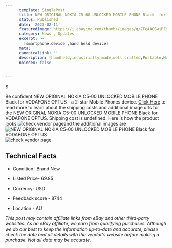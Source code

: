 ```yaml
---
      template: SinglePost
      title: NEW ORIGINAL NOKIA C5-00 UNLOCKED MOBILE PHONE Black  for VODAFONE OPTUS
      status: Published
      date: '2023-02-11'
      featuredImage: https://i.ebayimg.com/thumbs/images/g/7FcAAOSwjPZgtvoo/s-l225.jpg
      category: News , Updates
      excerpt: >-
        [smartphone,device ,hand held device]
      meta:
      canonicalLink: ''
      description: [handheld,industrially made,well crafted,Portable,Mobile,Compact,Convenient,Lightweight,Maneuverable,Man-portable,Miniature,Carriable,Hand-held,Light,Holdable,Transportable,Mobile device,Pocket-sized,On-the-go,Wireless,Cordless,Compact size,Convenient size, smartphone,device ,hand held device]
      noindex: false
      
        
---
```

$

Be confident NEW ORIGINAL NOKIA C5-00 UNLOCKED MOBILE PHONE Black  for VODAFONE OPTUS - a 2-star Mobile Phones device. [Click Here](https://www.ebay.com/itm/133202698984?hash=item1f037fe2e8%3Ag%3A7FcAAOSwjPZgtvoo&mkevt=1&mkcid=1&mkrid=711-53200-19255-0&campid=%253CePNCampaignId%253E&customid=%253CreferenceId%253E&toolid=10049) to read more to learn about the shipping costs and additional image urls for the NEW ORIGINAL NOKIA C5-00 UNLOCKED MOBILE PHONE Black  for VODAFONE OPTUS. Shipping cost is undefined. Here is how the product looks ![check vendor page](https://i.ebayimg.com/thumbs/images/g/7FcAAOSwjPZgtvoo/s-l225.jpg)and the additional images are![NEW ORIGINAL NOKIA C5-00 UNLOCKED MOBILE PHONE Black  for VODAFONE OPTUS](https://i.ebayimg.com/images/g/7FcAAOSwjPZgtvoo/s-l1600.jpg)![check vendor page](https://origin-galleryplus.ebayimg.com/ws/web/133202698984_2_0_1/225x225.jpg,https://origin-galleryplus.ebayimg.com/ws/web/133202698984_3_0_1/225x225.jpg,https://origin-galleryplus.ebayimg.com/ws/web/133202698984_4_0_1/225x225.jpg,https://origin-galleryplus.ebayimg.com/ws/web/133202698984_5_0_1/225x225.jpg)



 ## Technical Facts 



     
      

 - Condition- Brand New 


      

 - Listed Price- 69.85 


      

 - Currency- USD 


      

 - Feedback score - 8744 


      

 - Location - AU 


      
      

 *_This post may contain affiliate links from eBay and other third-party websites. As an eBay affiliate, we earn from qualifying purchases. Although we do our best to keep the information up-to-date and accurate, please check the date and all details with the vendor's website before making a purchase. Not all data may be accurate._*







